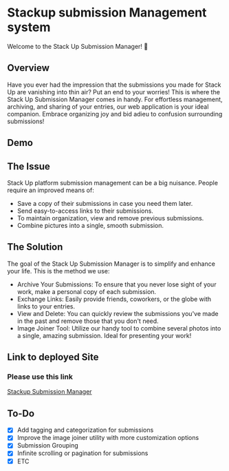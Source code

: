 # Stackup submission Management system

Welcome to the Stack Up Submission Manager! 🎉

## Overview

Have you ever had the impression that the submissions you made for Stack Up are vanishing into thin air? Put an end to your worries! This is where the Stack Up Submission Manager comes in handy. For effortless management, archiving, and sharing of your entries, our web application is your ideal companion. Embrace organizing joy and bid adieu to confusion surrounding submissions!

## Demo
## The Issue

Stack Up platform submission management can be a big nuisance. People require an improved means of:
- Save a copy of their submissions in case you need them later.
- Send easy-to-access links to their submissions.
- To maintain organization, view and remove previous submissions.
- Combine pictures into a single, smooth submission.

## The Solution

The goal of the Stack Up Submission Manager is to simplify and enhance your life. This is the method we use:

- Archive Your Submissions: To ensure that you never lose sight of your work, make a personal copy of each submission.
- Exchange Links: Easily provide friends, coworkers, or the globe with links to your entries.
- View and Delete: You can quickly review the submissions you've made in the past and remove those that you don't need.
- Image Joiner Tool: Utilize our handy tool to combine several photos into a single, amazing submission. Ideal for presenting your work!

## Link to deployed Site

### Please use this link

[Stackup Submission Manager](https://stackup-submission-management.chickenkiller.com/)

## To-Do
- [x] Add tagging and categorization for submissions
- [x] Improve the image joiner utility with more customization options
- [x] Submission Grouping
- [x] Infinite scrolling or pagination for submissions
- [x] ETC
